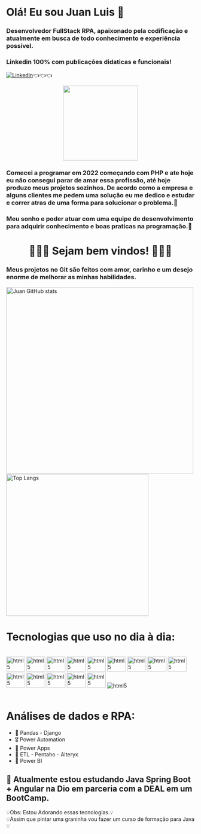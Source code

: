 # Olá! Eu sou Juan Luis 🤖


### Desenvolvedor FullStack RPA, apaixonado pela codificação e atualmente em busca de todo conhecimento e experiência possivel.
### Linkedin 100% com publicações didaticas e funcionais!
[![Linkedin](https://img.shields.io/badge/LinkedIn-0077B5?style=for-the-badge&logo=linkedin&logoColor=white)](https://www.linkedin.com/in/juan-dev-oliveira/)👈👈👈

<div align="center">
   <img src="https://github.com/user-attachments/assets/20990486-13d2-401e-8978-69d045f6cbe0" width="200px"/>
</div>

### Comecei a programar em 2022 começando com PHP e ate hoje eu não consegui parar de amar essa profissão, até hoje produzo meus projetos sozinhos. De acordo como a empresa e alguns clientes me pedem uma solução eu me dedico e estudar e correr atras de uma forma para solucionar o problema.🦾
### Meu sonho e poder atuar com uma equipe de desenvolvimento para adquirir conhecimento e boas praticas na programação.🚀

<div>
   <h1 align="center">💞💞💞 Sejam bem vindos! 💞💞💞</h1>
</div>

### Meus projetos no Git são feitos com amor, carinho e um desejo enorme de melhorar as minhas habilidades.

<img src="https://github-readme-stats.vercel.app/api?username=juanluisdev&show_icons=true&theme=radical" alt="Juan GitHub stats" width="500"> <img src="https://github-readme-stats.vercel.app/api/top-langs/?username=juanluisdev&layout=compact" alt="Top Langs" width="380">

# Tecnologias que uso no dia à dia:

<div style= "display: inline_block"><br/>
<img aling="center" alt="html5" height=40 width=50 src="https://cdn.jsdelivr.net/gh/devicons/devicon@latest/icons/php/php-original.svg"/>
<img aling="center" alt="html5" height=40 width=50 src="https://cdn.jsdelivr.net/gh/devicons/devicon@latest/icons/python/python-original.svg"/>
<img aling="center" alt="html5" height=40 width=50 src="https://cdn.jsdelivr.net/gh/devicons/devicon@latest/icons/html5/html5-original.svg"/>
<img aling="center" alt="html5" height=40 width=50 src="https://cdn.jsdelivr.net/gh/devicons/devicon@latest/icons/java/java-original-wordmark.svg"/>
<img aling="center" alt="html5" height=40 width=50 src="https://cdn.jsdelivr.net/gh/devicons/devicon@latest/icons/spring/spring-original.svg"/>
<img aling="center" alt="html5" height=40 width=50 src="https://cdn.jsdelivr.net/gh/devicons/devicon@latest/icons/powershell/powershell-original.svg"/>
<img aling="center" alt="html5" height=40 width=50 src="https://cdn.jsdelivr.net/gh/devicons/devicon@latest/icons/css3/css3-original.svg"/>
<img aling="center" alt="html5" height=40 width=50 src="https://cdn.jsdelivr.net/gh/devicons/devicon@latest/icons/typescript/typescript-original.svg"/>
<img aling="center" style="background-color:white;" alt="html5" height=40 width=50 src="https://cdn.jsdelivr.net/gh/devicons/devicon@latest/icons/nodejs/nodejs-original-wordmark.svg"/>
<img aling="center" alt="html5" height=40 width=50 src="https://cdn.jsdelivr.net/gh/devicons/devicon@latest/icons/bootstrap/bootstrap-original.svg"/>
<img aling="center" alt="html5" height=40 width=50 src="https://cdn.jsdelivr.net/gh/devicons/devicon@latest/icons/angular/angular-original.svg"/>
<img aling="center" style="background-color:white;" alt="html5" height=40 width=50 src="https://cdn.jsdelivr.net/gh/devicons/devicon@latest/icons/amazonwebservices/amazonwebservices-original-wordmark.svg"/>
<img aling="center" alt="html5" height=40 width=50 src="https://cdn.jsdelivr.net/gh/devicons/devicon@latest/icons/azure/azure-original-wordmark.svg"/>
<img aling="center" alt="html5" height=40 width=50 src="https://cdn.jsdelivr.net/gh/devicons/devicon@latest/icons/mysql/mysql-original-wordmark.svg"/>
<img aling="center" alt="html5" src="https://img.shields.io/badge/Microsoft_Excel-217346?style=for-the-badge&logo=microsoft-excel&logoColor=white"/>       
</div><br/>

# Análises de dados e RPA:
- 🏅 Pandas - Django
- 🎖️  Power Automation
- 🥇 Power Apps
- 🥈 ETL - Pentaho - Alteryx
- 🥉 Power BI

## 🧠 Atualmente estou estudando Java Spring Boot + Angular na Dio em parceria com a DEAL em um BootCamp. 
💡Obs: Estou Adorando essas tecnologias.💡<br/>
💡Assim que pintar uma graninha vou fazer um curso de formação para Java💡<br/>
